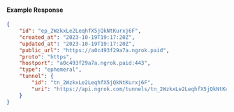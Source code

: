 <!-- Code generated for API Clients. DO NOT EDIT. -->

#### Example Response

```json
{
	"id": "ep_2WzkxLe2LeqhfX5jQkNtKurxj6F",
	"created_at": "2023-10-19T19:17:20Z",
	"updated_at": "2023-10-19T19:17:20Z",
	"public_url": "https://a0c493f29a7a.ngrok.paid",
	"proto": "https",
	"hostport": "a0c493f29a7a.ngrok.paid:443",
	"type": "ephemeral",
	"tunnel": {
		"id": "tn_2WzkxLe2LeqhfX5jQkNtKurxj6F",
		"uri": "https://api.ngrok.com/tunnels/tn_2WzkxLe2LeqhfX5jQkNtKurxj6F"
	}
}
```
